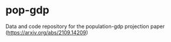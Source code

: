 # pop-gdp
Data and code repository for the population-gdp projection paper (https://arxiv.org/abs/2109.14209)
